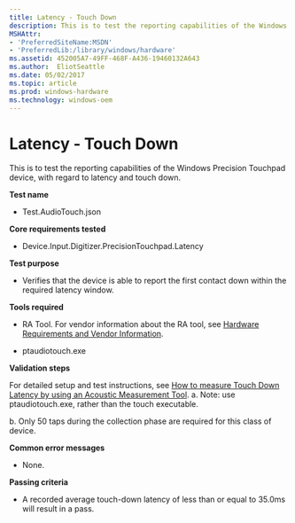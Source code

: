 ```yaml
---
title: Latency - Touch Down
description: This is to test the reporting capabilities of the Windows Precision Touchpad device, with regard to latency and touch down.
MSHAttr:
- 'PreferredSiteName:MSDN'
- 'PreferredLib:/library/windows/hardware'
ms.assetid: 452005A7-49FF-468F-A436-19460132A643
ms.author:  EliotSeattle
ms.date: 05/02/2017
ms.topic: article
ms.prod: windows-hardware
ms.technology: windows-oem
---
```


# Latency - Touch Down


This is to test the reporting capabilities of the Windows Precision Touchpad device, with regard to latency and touch down.

**Test name**

-   Test.AudioTouch.json

**Core requirements tested**

-   Device.Input.Digitizer.PrecisionTouchpad.Latency

**Test purpose**

-   Verifies that the device is able to report the first contact down within the required latency window.

**Tools required**

-   RA Tool. For vendor information about the RA tool, see [Hardware Requirements and Vendor Information](touchscreen-hardware-requirements-and-vendor-information.md).

-   ptaudiotouch.exe

**Validation steps**

For detailed setup and test instructions, see [How to measure Touch Down Latency by using an Acoustic Measurement Tool](https://msdn.microsoft.com/library/windows/hardware/dn195876).
a. Note: use ptaudiotouch.exe, rather than the touch executable.

b. Only 50 taps during the collection phase are required for this class of device.

**Common error messages**

-   None.

**Passing criteria**

-   A recorded average touch-down latency of less than or equal to 35.0ms will result in a pass.

 

 






